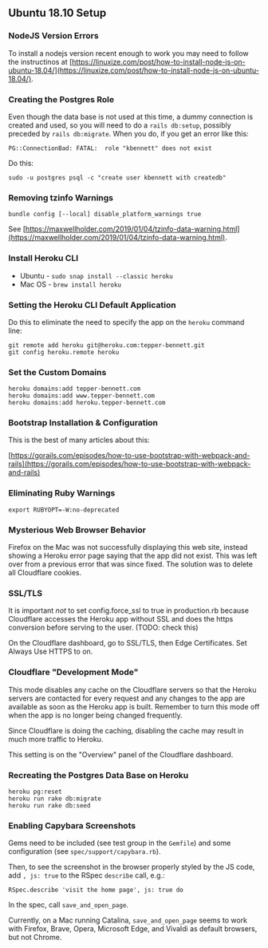 ## Ubuntu 18.10 Setup

### NodeJS Version Errors

To install a nodejs version recent enough to work you may need to follow the instructinos at [https://linuxize.com/post/how-to-install-node-js-on-ubuntu-18.04/](https://linuxize.com/post/how-to-install-node-js-on-ubuntu-18.04/).


### Creating the Postgres Role

Even though the data base is not used at this time, a dummy connection is created and used, so you will need to do a `rails db:setup`, possibly preceded by `rails db:migrate`. When you do, if you get an error like this:

`PG::ConnectionBad: FATAL:  role "kbennett" does not exist`

Do this:

`sudo -u postgres psql -c "create user kbennett with createdb"`


### Removing tzinfo Warnings

`bundle config [--local] disable_platform_warnings true`

See [https://maxwellholder.com/2019/01/04/tzinfo-data-warning.html](https://maxwellholder.com/2019/01/04/tzinfo-data-warning.html).


### Install Heroku CLI

* Ubuntu - `sudo snap install --classic heroku`
* Mac OS - `brew install heroku`


### Setting the Heroku CLI Default Application

Do this to eliminate the need to specify the app on the `heroku` command line:

```
git remote add heroku git@heroku.com:tepper-bennett.git
git config heroku.remote heroku
```


### Set the Custom Domains

```
heroku domains:add tepper-bennett.com 
heroku domains:add www.tepper-bennett.com
heroku domains:add heroku.tepper-bennett.com
```

### Bootstrap Installation & Configuration

This is the best of many articles about this:

[https://gorails.com/episodes/how-to-use-bootstrap-with-webpack-and-rails](https://gorails.com/episodes/how-to-use-bootstrap-with-webpack-and-rails)


### Eliminating Ruby Warnings

`export RUBYOPT=-W:no-deprecated`


### Mysterious Web Browser Behavior

Firefox on the Mac was not successfully displaying this web site, instead showing a Heroku error page saying that the app did not exist. This was left over from a previous error that was since fixed. The solution was to delete all Cloudflare cookies.


### SSL/TLS

It is important _not_ to set config.force_ssl to true in production.rb because Cloudflare accesses the
Heroku app without SSL and does the https conversion before serving to the user. (TODO: check this)

On the Cloudflare dashboard, go to SSL/TLS, then Edge Certificates. Set Always Use HTTPS to on.


### Cloudflare "Development Mode"

This mode disables any cache on the Cloudflare servers so that the Heroku servers are contacted
for every request and any changes to the app are available as soon as the Heroku app is built.
Remember to turn this mode off when the app is no longer being changed frequently.

Since Cloudflare is doing the caching, disabling the cache may result in much more traffic to Heroku.

This setting is on the "Overview" panel of the Cloudflare dashboard.


### Recreating the Postgres Data Base on Heroku

```
heroku pg:reset
heroku run rake db:migrate
heroku run rake db:seed
```

### Enabling Capybara Screenshots

Gems need to be included (see test group in the `Gemfile`) and some configuration (see `spec/support/capybara.rb`).

Then, to see the screenshot in the browser properly styled by the JS code, add `, js: true` to the RSpec `describe` call, e.g.:

`RSpec.describe 'visit the home page', js: true do
`

In the spec, call `save_and_open_page`.

Currently, on a Mac running Catalina, `save_and_open_page` seems to work with Firefox, Brave, Opera, Microsoft Edge, and Vivaldi as default browsers, but not Chrome.

